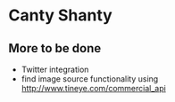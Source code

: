 # Canty Shanty

## More to be done

* Twitter integration
* find image source functionality using http://www.tineye.com/commercial_api